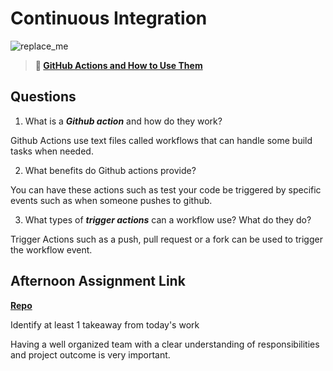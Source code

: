 # Continuous Integration

![replace_me](https://codeworks.blob.core.windows.net/public/assets/img/illustrations/placeholder.svg)

> **📖 [GitHub Actions and How to Use Them](https://codeworksacademy.com/fs-student-guide/resources/wk8-9/05-Github-Actions)**

## Questions

1. What is a ***Github action*** and how do they work?

Github Actions use text files called workflows that can handle some build tasks when needed.

2. What benefits do Github actions provide?

You can have these actions such as test your code be triggered by specific events such as when someone pushes to github.

3. What types of ***trigger actions*** can a workflow use? What do they do?

Trigger Actions such as a push, pull request or a fork can be used to trigger the workflow event.

## Afternoon Assignment Link

**[Repo](https://github.com/iangrell/<ASSIGNMENT_REPO>)**

Identify at least 1 takeaway from today's work

Having a well organized team with a clear understanding of responsibilities and project outcome is very important.
